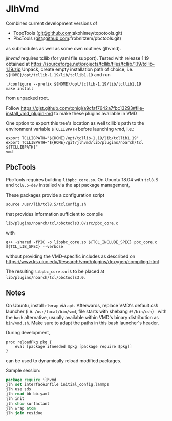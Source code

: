 # JlhVmd

Combines current development versions of

* TopoTools (git@github.com:akohlmey/topotools.git)
* PbcTools  (git@github.com:frobnitzem/pbctools.git)

as submodules as well as some own routines (jlhvmd).

*jlhvmd* requires tcllib (for yaml file support).
Tested with release 1.19 obtained at 
https://sourceforge.net/projects/tcllib/files/tcllib/1.19/tcllib-1.19.zip
Unpack, create empty installation path of choice, i.e. 
`${HOME}/opt/tcllib-1.19/lib/tcllib1.19` and run

    ./configure --prefix ${HOME}/opt/tcllib-1.19/lib/tcllib1.19
    make install

from unpacked root.

Follow 
https://gist.github.com/tonigi/a9cfaf7642a7fbc13293#file-install_vmd_plugin-md
to make these plugins available in VMD

One option to export this tree's location as well tcllib's path to 
the environment variable `$TCLLIBPATH` before launching *vmd*, i.e.:

    export TCLLIBPATH="${HOME}/opt/tcllib-1.19/lib/tcllib1.19"
    export TCLLIBPATH="${HOME}/git/jlhvmd/lib/plugins/noarch/tcl ${TCLLIBPATH}"
    vmd

## PbcTools

PbcTools requires building `libpbc_core.so`. On Ubuntu 18.04 
with `tcl8.5` and `tcl8.5-dev` installed via the apt package management,

These packages provide a configuration script


    source /usr/lib/tcl8.5/tclConfig.sh

that provides information sufficient to compile 

    lib/plugins/noarch/tcl/pbctools3.0/src/pbc_core.c

with

    g++ -shared -fPIC -o libpbc_core.so ${TCL_INCLUDE_SPEC} pbc_core.c ${TCL_LIB_SPEC} --verbose

without providing the VMD-specific includes as described on 
https://www.ks.uiuc.edu/Research/vmd/plugins/doxygen/compiling.html

The resulting `libpbc_core.so` is to be placed at
`lib/plugins/noarch/tcl/pbctools3.0`.

## Notes

On Ubuntu, install `rlwrap` via `apt`. Afterwards, replace VMD's default *csh*
launcher (i.e. `/usr/local/bin/vmd`, file starts with shebang `#!/bin/csh`）
with the `bash` alternative, usually available within VMD's binary distribution
as `bin/vmd.sh`. Make sure to adapt the paths in this bash launcher's header.

During development, 

    proc reloadPkg pkg {
        eval [package ifneeded $pkg [package require $pkg]]
    }

can be used to dynamically reload modified packages.


Sample session:

```tcl
package require jlhvmd
jlh set interfaceInfile initial_config.lammps
jlh use sds
jlh read bb bb.yaml
jlh init
jlh show surfactant
jlh wrap atom
jlh join residue
```